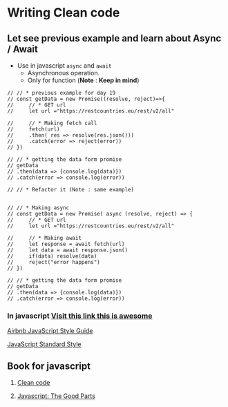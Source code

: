 # Writing Clean code 


## Let see previous example and learn about Async / Await

- Use in javascript `async` and `await`
    - Asynchronous operation.
    - Only for function (**Note** : __Keep in mind__)



```
// // * previous example for day 19
// const getData = new Promise((resolve, reject)=>{
//     // * GET url
//     let url ="https://restcountries.eu/rest/v2/all"

//     // * Making fetch call
//     fetch(url)
//     .then( res => resolve(res.json()))
//     .catch(error => reject(error))
// })

// // * getting the data form promise
// getData
// .then(data => {console.log(data)})
// .catch(error => console.log(error))

// // * Refactor it (Note : same example)


// // * Making async 
// const getData = new Promise( async (resolve, reject) => {
//     // * GET url
//     let url ="https://restcountries.eu/rest/v2/all"

//     // * Making await
//     let response = await fetch(url)
//     let data = await response.json()
//     if(data) resolve(data)
//     reject("error happens")
// })

// // * getting the data form promise
// getData
// .then(data => {console.log(data)})
// .catch(error => console.log(error))

```

### In javascript [Visit this link this is awesome](https://github.com/ryanmcdermott/clean-code-javascript) 

[Airbnb JavaScript Style Guide](https://github.com/airbnb/javascript)

[JavaScript Standard Style](https://github.com/standard/standard)


## Book for javascript 

1. [Clean code](https://www.amazon.in/Clean-Code-Robert-C-Martin/dp/8131773388)

2. [Javascript: The Good Parts](https://www.amazon.in/Javascript-Good-Parts-D-Crockford/dp/0596517742)

